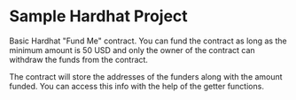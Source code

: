 # Sample Hardhat Project

Basic Hardhat "Fund Me" contract.
You can fund the contract as long as the minimum amount is 50 USD and only the owner of the contract can withdraw the funds from the contract.

The contract will store the addresses of the funders along with the amount funded.
You can access this info with the help of the getter functions.
